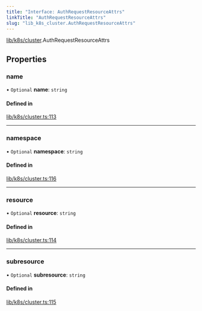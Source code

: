 ```yaml
---
title: "Interface: AuthRequestResourceAttrs"
linkTitle: "AuthRequestResourceAttrs"
slug: "lib_k8s_cluster.AuthRequestResourceAttrs"
---
```


[lib/k8s/cluster](../modules/lib_k8s_cluster.md).AuthRequestResourceAttrs

## Properties

### name

• `Optional` **name**: `string`

#### Defined in

[lib/k8s/cluster.ts:113](https://github.com/headlamp-k8s/headlamp/blob/1093c364/frontend/src/lib/k8s/cluster.ts#L113)

___

### namespace

• `Optional` **namespace**: `string`

#### Defined in

[lib/k8s/cluster.ts:116](https://github.com/headlamp-k8s/headlamp/blob/1093c364/frontend/src/lib/k8s/cluster.ts#L116)

___

### resource

• `Optional` **resource**: `string`

#### Defined in

[lib/k8s/cluster.ts:114](https://github.com/headlamp-k8s/headlamp/blob/1093c364/frontend/src/lib/k8s/cluster.ts#L114)

___

### subresource

• `Optional` **subresource**: `string`

#### Defined in

[lib/k8s/cluster.ts:115](https://github.com/headlamp-k8s/headlamp/blob/1093c364/frontend/src/lib/k8s/cluster.ts#L115)
